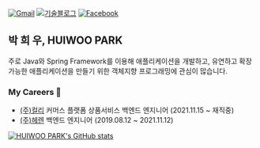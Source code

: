 [![Gmail](https://img.shields.io/badge/Gmail-d14836?style=flat-square&logo=Gmail&logoColor=white&link=mailto:parkhuiwo0@gmail.com)](mailto:parkhuiwo0@gmail.com)
[![기술블로그](http://img.shields.io/badge/-Tech%20blog-black?style=flat-square&logo=github&link=https://parkhuiwo0.github.io/)](https://parkhuiwo0.github.io/)
[![Facebook](https://img.shields.io/badge/facebook-1877f2?style=flat-square&logo=facebook&logoColor=white&link=https://fb.com/parkhuiwo0)](https://fb.com/parkhuiwo0)

## 박 희 우, HUIWOO PARK
주로 Java와 Spring Framework를 이용해 애플리케이션을 개발하고, 유연하고 확장 가능한 애플리케이션을 만들기 위한 객체지향 프로그래밍에 관심이 많습니다.


### My Careers 🌱
- [(주)컬리](https://www.kurly.com/) 커머스 플랫폼 상품서비스 백엔드 엔지니어 (2021.11.15 ~ 재직중) 
- [(주)헤렌](https://www.herrencorp.com) 백엔드 엔지니어 (2019.08.12 ~ 2021.11.12)

[![HUIWOO PARK's GitHub stats](https://github-readme-stats.vercel.app/api?username=parkhuiwo0)](https://github.com/anuraghazra/github-readme-stats)
